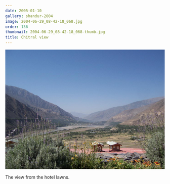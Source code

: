 ```yaml
---
date: 2005-01-10
gallery: shandur-2004
image: 2004-06-29_08-42-18_068.jpg
order: 136
thumbnail: 2004-06-29_08-42-18_068-thumb.jpg
title: Chitral view
---
```


![Chitral view](./2004-06-29_08-42-18_068.jpg)

The view from the hotel lawns.